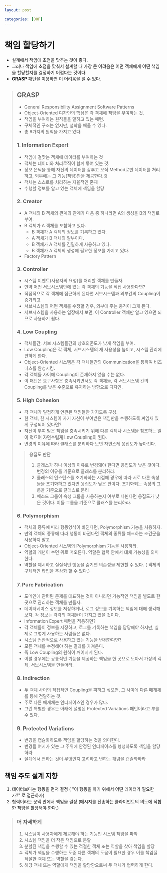 ```yaml
---
layout: post

categories: [OOP]
---
```


# 책임 할당하기

- 설계에서 책임에 초점을 맞추는 것이 좋다.
- 그러나 책임에 초점을 맞춰서 설계할 때 가장 큰 어려움은 어떤 객체에게 어떤 책임을 할당할지를 결정하기 어렵다는 것이다.
- **GRASP** 패턴을 이용하면 이 어려움을 덜 수 있다.

> ## GRASP
> - General Responsibility Assignment Software Patterns
> - Object-Oriented 디자인의 핵심은 각 객체에 책임을 부여하는 것.
> - 책임을 부여하는 원칙들을 말하고 있는 패턴.
> - 구체적인 구조는 없지만, 철학을 배울 수 있다.
> - 총 9가지의 원칙을 가지고 있다.
>
> ### 1. Information Expert
> - 책임에 걸맞는 객체에 데이터를 부여하는 것
> - 객체는 데이터와 처리로직이 함께 묶여 있는 것.
> - 정보 은닉을 통해 자신의 데이터를 감추고 오직 Method로만 데이터를 처리하고, 외부에는 그 기능(책임)만을 제공한다.것
> - 객체는 스스로를 처리하는 자율적인 존재
> - 수행할 정보를 알고 있는 객체에 책임을 할당
>
> ### 2. Creator
> - A 객체와 B 객체의 관계의 관계가 다음 중 하나라면 A의 생성을 B의 책임로 부여.
> - B 객체가 A 객체를 포함하고 있다.
>     - B 객체가 A 객체의 정보를 기록하고 있다.
>     - A 객체가 B 객체의 일부이다.
>     - B 객체가 A 객체를 긴밀하게 사용하고 있다.
>     - B 객체가 A 객체의 생성에 필요한 정보를 가지고 있다.
> - Factory Pattern
>
> ###  3. Controller
> - 시스템 이벤트(사용자의 요청)를 처리할 객체를 만들자.
> - 만약 어떤 서브시스템안에 있는 각 객체의 기능을 직접 사용한다면?
> - 직접적으로 각 객체에 접근하게 된다면 서브시스템과 외부간의 Coupling이 증가되고
> - 서브시스템의 어떤 객체를 수정할 경우, 외부에 주는 충격이 크게 된다.
> - 서브시스템을 사용하는 입장에서 보면, 이 Controller 객체만 알고 있으면 되므로 사용하기 쉽다.
>
> ###  4. Low Coupling
> - 객체들간, 서브 시스템들간의 상호의존도가 낮게 책임을 부여.
> - Low Coupling은 각 객체, 서브시스템의 재 사용성을 높이고, 시스템 관리에 편하게 한다.
> - Object-Oriented 시스템은 각 객체들간의 Communication을 통하여 비즈니스를 완성시킴.
> - 각 객체들 사이에 Coupling이 존재하지 않을 수는 없다.
> - 이 패턴은 요구사항은 충족시키면서도 각 객체들, 각 서브시스템 간의 Coupling를 낮은 수준으로 유지하는 방향으로 디자인.
>
> ### 5. High Cohesion
> - 각 객체가 밀접하게 연관된 책임들만 가지도록 구성.
> - 한 객체, 한 시스템이 자기 자신이 부여받은 책임만을 수행하도록 짜임새 있게 구성되어 있다면?
> - 자신이 부여 받은 책임을 충족시키기 위해 다른 객체나 시스템을 참조하는 일이 적으며 자연스럽게 Low Coupling이 된다.
> - 변경의 이유에 따라 클래스를 분리하다 보면 자연스레 응집도가 높아진다.
> > 응집도 판단
> > 1. 클래스가 하나 이상의 이유로 변경돼야 한다면 응집도가 낮은 것이다. 변경의 이유를 기준으로 클래스를 분리하라.
> > 2. 클래스의 인스턴스를 초기화하는 시점에 경우에 따라 서로 다른 속성들을 초기화하고 있다면 응집도가 낮은 편이다. 초기화되는 속성의 그룹을 기준으로 클래스로 분리
> > 3. 메소드 그룹이 속성 그룹을 사용하는지 여부로 나뉜다면 응집도가 낮은 것이다. 이들 그룹을 기준으로 클래스를 분리하라.
>
> ### 6. Polymorphism
> - 객체의 종류에 따라 행동양식이 바뀐다면, Polymorphism 기능을 사용하자.
> - 만약 객체의 종류에 따라 행동이 바뀐다면 객체의 종류를 체크하는 조건문을 사용하지 말고
> - Object-Oriented 시스템의 Polymorphism 기능을 사용하라.
> - 역할의 개념이 수면 위로 떠오른다. 역할은 협력 안에서 대체 가능성을 의미한다.
> - 역할을 제시하고 실질적인 행동을 숨기면 의존성을 제한할 수 있다. ( 객체의 구체적인 타입을 추상화 할 수 있다.)
>
>
> ### 7. Pure Fabrication
> - 도메인에 관련된 문제를 대표하는 것이 아니라면 기능적인 책임을 별도로 한 곳으로 관리하는 객체를 만들자.
> - 데이터베이스 정보를 저장하거나, 로그 정보를 기록하는 책임에 대해 생각해 보자. 각 정보는 각각의 객체들이 가지고 있을 것이다.
> - Information Expert 패턴을 적용하면?
> - 각 객체들이 정보를 저장하고, 로그를 기록하는 책임을 담당해야 하지만, 실제로 그렇게 사용하는 사람들은 없다.
> - 시스템 전반적으로 사용하고 있는 기능을 변경한다면?
> - 모든 객체를 수정해야 하는 결과를 가져온다.
> - 즉 Low Coupling의 원칙이 깨어지게 된다.
> - 이럴 경우에는 공통적인 기능을 제공하는 책임을 한 곳으로 모아서 가상의 객체, 서브시스템을 만들어라.
>
> ###  8. Indirection
> - 두 객체 사이의 직접적인 Coupling을 피하고 싶으면, 그 사이에 다른 매개체를 통해 전달하는 것.
> - 주로 다른 매개체는 인터페이스인 경우가 많다.
> - 그런 특별한 경우는 아래에 설명된 Protected Variations 패턴이라고 부를 수 있다.
>
> ### 9. Protected Variations
> - 변경을 캡슐화하도록 책임을 할당하는 것을 의미한다.
> - 변경될 여지가 있는  그 주위에 안정된 인터페이스를 형성하도록 책임을 할당하라
> - 설계에서 변하는 것이 무엇인지 고려하고 변하는 개념을 캡슐화하라


## 책임 주도 설계 지향
1. 데이터보다는 행동을 먼저 결정 ( "이 행동을 하기 위해서 어떤 데이터가 필요한가?" 로 접근하자)
2. 협력이라는 문맥 안에서 책임을 결정 (메시지를 전송하는 클라이언트의 의도에 적합한 책임을 할당해야 한다.)
> ### 더 자세하게
> 1. 시스템이 사용자에게 제공해야 하는 기능인 시스템 책임을 파악
> 2. 시스템 책임을 더 작은 책임으로 분할
> 3. 분할된 책임을 수행할 수 있는 적절한 객체 또는 역할을 찾아 책임을 할당
> 4. 객체가 책임을 수행하는 도중 다른 객체의 도움이 필요한 경우 이를 책임질 적절한 객체 또는 역할을 갖는다.
> 5. 해당 객체 또는 역할에게 책임을 할당함으로써 두 객체가 협력하게 한다.

